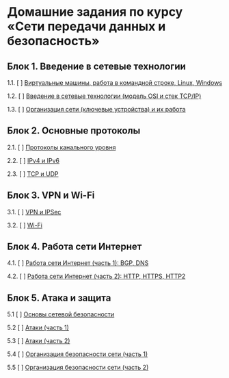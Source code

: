 # Домашние задания по курсу «Сети передачи данных и безопасность»

## Блок 1. Введение в сетевые технологии

1.1. [ ] [Виртуальные машины, работа в командной строке, Linux, Windows](01_vm)

1.2. [ ] [Введение в сетевые технологии (модель OSI и стек TCP/IP)](02_intro)

1.3. [ ] [Организация сети (ключевые устройства) и их работа](03_devices)

## Блок 2. Основные протоколы

2.1. [ ] [Протоколы канального уровня](04_channel)

2.2. [ ] [IPv4 и IPv6](05_ip)

2.3. [ ] [TCP и UDP](06_tcpudp)

## Блок 3. VPN и Wi-Fi

3.1. [ ] [VPN и IPSec](07_organization)

3.2. [ ] [Wi-Fi](08_wifi)

## Блок 4. Работа сети Интернет

4.1. [ ] [Работа сети Интернет (часть 1): BGP, DNS](09_internet)

4.2. [ ] [Работа сети Интернет (часть 2): HTTP, HTTPS, HTTP2](10_internet)

## Блок 5. Атака и защита

5.1 [ ] [Основы сетевой безопасности](11_basics)

5.2 [ ] [Атаки (часть 1)](12_attacks)

5.3 [ ] [Атаки (часть 2)](13_attacks)

5.4 [ ] [Организация безопасности сети (часть 1)](14_defence)

5.5 [ ] [Организация безопасности сети (часть 2)](15_defence)
